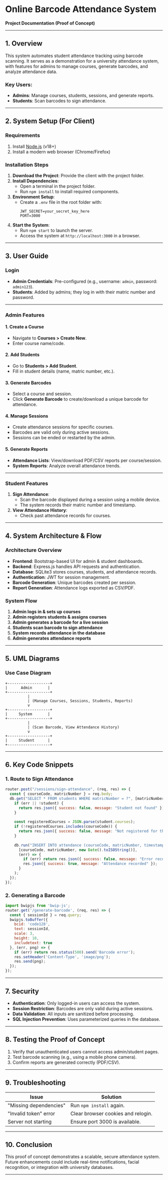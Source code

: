 # **Online Barcode Attendance System**

**Project Documentation (Proof of Concept)**

---

## **1. Overview**

This system automates student attendance tracking using barcode scanning. It serves as a demonstration for a university attendance system, with features for admins to manage courses, generate barcodes, and analyze attendance data.

### **Key Users**:

- **Admins**: Manage courses, students, sessions, and generate reports.
- **Students**: Scan barcodes to sign attendance.

---

## **2. System Setup (For Client)**

### **Requirements**

1. Install [Node.js](https://nodejs.org/) (v18+)
2. Install a modern web browser (Chrome/Firefox)

### **Installation Steps**

1. **Download the Project**: Provide the client with the project folder.
2. **Install Dependencies**:
   - Open a terminal in the project folder.
   - Run `npm install` to install required components.
3. **Environment Setup**:
   - Create a `.env` file in the root folder with:
     ```
     JWT_SECRET=your_secret_key_here  
     PORT=3000  
     ```
4. **Start the System**:
   - Run `npm start` to launch the server.
   - Access the system at `http://localhost:3000` in a browser.

---

## **3. User Guide**

### **Login**

- **Admin Credentials**: Pre-configured (e.g., username: `admin`, password: `admin123`).
- **Students**: Added by admins; they log in with their matric number and password.

---

### **Admin Features**

#### **1. Create a Course**

- Navigate to **Courses > Create New**.
- Enter course name/code.

#### **2. Add Students**

- Go to **Students > Add Student**.
- Fill in student details (name, matric number, etc.).

#### **3. Generate Barcodes**

- Select a course and session.
- Click **Generate Barcode** to create/download a unique barcode for attendance.

#### **4. Manage Sessions**

- Create attendance sessions for specific courses.
- Barcodes are valid only during active sessions.
- Sessions can be ended or restarted by the admin.

#### **5. Generate Reports**

- **Attendance Lists**: View/download PDF/CSV reports per course/session.
- **System Reports**: Analyze overall attendance trends.

---

### **Student Features**

1. **Sign Attendance**:
   - Scan the barcode displayed during a session using a mobile device.
   - The system records their matric number and timestamp.
2. **View Attendance History**:
   - Check past attendance records for courses.

---

## **4. System Architecture & Flow**

### **Architecture Overview**

- **Frontend**: Bootstrap-based UI for admin & student dashboards.
- **Backend**: Express.js handles API requests and authentication.
- **Database**: SQLite3 stores courses, students, and attendance records.
- **Authentication**: JWT for session management.
- **Barcode Generation**: Unique barcodes created per session.
- **Report Generation**: Attendance logs exported as CSV/PDF.

### **System Flow**

1. **Admin logs in & sets up courses**
2. **Admin registers students & assigns courses**
3. **Admin generates a barcode for a live session**
4. **Students scan barcode to sign attendance**
5. **System records attendance in the database**
6. **Admin generates attendance reports**

---

## **5. UML Diagrams**

### **Use Case Diagram**

```plaintext
+-------------------+
|      Admin       |
+-------------------+
          |
          | (Manage Courses, Sessions, Students, Reports)
          v
+-------------------+
|     System       |
+-------------------+
          |
          | (Scan Barcode, View Attendance History)
          v
+-------------------+
|     Student      |
+-------------------+
```

---

## **6. Key Code Snippets**

### **1. Route to Sign Attendance**
```js
router.post("/sessions/sign-attendance", (req, res) => {
  const { courseCode, matricNumber } = req.body;
  db.get("SELECT * FROM students WHERE matricNumber = ?", [matricNumber], (err, student) => {
    if (err || !student) {
      return res.json({ success: false, message: "Student not found" });
    }
    
    const registeredCourses = JSON.parse(student.courses);
    if (!registeredCourses.includes(courseCode)) {
      return res.json({ success: false, message: "Not registered for this course" });
    }
    
    db.run("INSERT INTO attendance (courseCode, matricNumber, timestamp) VALUES (?, ?, ?)",
      [courseCode, matricNumber, new Date().toISOString()],
      (err) => {
        if (err) return res.json({ success: false, message: "Error recording attendance" });
        res.json({ success: true, message: "Attendance recorded" });
      }
    );
  });
});
```

### **2. Generating a Barcode**
```js
import bwipjs from 'bwip-js';
router.get('/generate-barcode', (req, res) => {
  const { sessionId } = req.query;
  bwipjs.toBuffer({
    bcid: 'code128',
    text: sessionId,
    scale: 3,
    height: 10,
    includetext: true
  }, (err, png) => {
    if (err) return res.status(500).send('Barcode error');
    res.setHeader('Content-Type', 'image/png');
    res.send(png);
  });
});
```

---

## **7. Security**

- **Authentication**: Only logged-in users can access the system.
- **Session Restriction**: Barcodes are only valid during active sessions.
- **Data Validation**: All inputs are sanitized before processing.
- **SQL Injection Prevention**: Uses parameterized queries in the database.

---

## **8. Testing the Proof of Concept**

1. Verify that unauthenticated users cannot access admin/student pages.
2. Test barcode scanning (e.g., using a mobile phone camera).
3. Confirm reports are generated correctly (PDF/CSV).

---

## **9. Troubleshooting**

| Issue                  | Solution                           |
| ---------------------- | ---------------------------------- |
| "Missing dependencies" | Run `npm install` again.           |
| "Invalid token" error  | Clear browser cookies and relogin. |
| Server not starting    | Ensure port 3000 is available.     |

---

## **10. Conclusion**

This proof of concept demonstrates a scalable, secure attendance system. Future enhancements could include real-time notifications, facial recognition, or integration with university databases.

---

